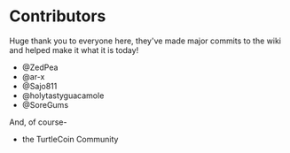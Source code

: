 # Contributors

Huge thank you to everyone here, they've made major commits to the wiki and helped make it what it is today!

* @ZedPea
* @ar-x
* @Sajo811
* @holytastyguacamole
* @SoreGums

And, of course-

* the TurtleCoin Community
